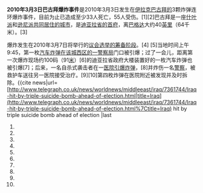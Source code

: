 **2010年3月3日巴古拜爆炸事件**是2010年3月3日发生在[伊拉克](../Page/伊拉克.md "wikilink")[巴古拜的](https://zh.wikipedia.org/wiki/巴古拜 "wikilink")3颗炸弹连环爆炸事件，目前为止已造成至少33人死亡，55人受伤。\[1\]\[2\]巴古拜是一座[什叶派](../Page/什叶派.md "wikilink")和[逊尼派共同居住的](https://zh.wikipedia.org/wiki/逊尼派 "wikilink")[城市](../Page/城市.md "wikilink")，是[迪亚拉省的](https://zh.wikipedia.org/wiki/迪亚拉省 "wikilink")[首府](https://zh.wikipedia.org/wiki/首府 "wikilink")，离[巴格达](../Page/巴格达.md "wikilink")大约40[英里](../Page/英里.md "wikilink")（64千米）。\[3\]

爆炸发生在2010年3月7日将举行的[议会选举的筹备阶段](https://zh.wikipedia.org/wiki/2010年伊拉克议会选举 "wikilink")。\[4\]
\[5\]当地时间上午9:45，第一枚[汽车炸弹在该城西区的一](https://zh.wikipedia.org/wiki/汽车炸弹 "wikilink")[警察局](../Page/警察局.md "wikilink")门口被引爆；过了一会儿，距离第一次爆炸现场约100码（91[米](https://zh.wikipedia.org/wiki/米 "wikilink")）\[6\]的迪亚拉省政府大楼装置好的一枚汽车炸弹也被引爆\[7\]；后来，一名自杀式袭击者在一[医院引爆](https://zh.wikipedia.org/wiki/医院 "wikilink")[炸弹](https://zh.wikipedia.org/wiki/炸弹 "wikilink")，\[8\]并炸伤一名[警察](../Page/警察.md "wikilink")，被救护车送往另一医院接受治疗。\[9\]\[10\]第四枚炸弹在医院附近被发现并及时拆除。<ref>{{cite
news|url=[http://www.telegraph.co.uk/news/worldnews/middleeast/iraq/7361744/Iraq-hit-by-triple-suicide-bomb-ahead-of-election.html|title=Iraq](http://www.telegraph.co.uk/news/worldnews/middleeast/iraq/7361744/Iraq-hit-by-triple-suicide-bomb-ahead-of-election.html%7Ctitle=Iraq)
hit by triple suicide bomb ahead of election |last

1.

2.

3.

4.

5.

6.

7.

8.

9.
10.